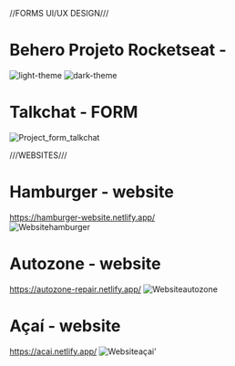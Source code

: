 //FORMS UI/UX DESIGN///

# Behero  Projeto Rocketseat -  
![light-theme](https://user-images.githubusercontent.com/55770422/111672078-599c8080-87f8-11eb-9bc0-76034c51f34d.jpg)
![dark-theme](https://user-images.githubusercontent.com/55770422/111672083-5acdad80-87f8-11eb-9a3c-c73ab33acbaa.jpg)


# Talkchat - FORM 
![Project_form_talkchat](https://user-images.githubusercontent.com/55770422/111670662-d75f8c80-87f6-11eb-981c-c7c71bba3bbc.jpg)

///WEBSITES///
# Hamburger - website
https://hamburger-website.netlify.app/  
![Websitehamburger](https://user-images.githubusercontent.com/55770422/105740925-744d2a00-5f18-11eb-8e27-197bd9aa168e.png)


# Autozone - website 
https://autozone-repair.netlify.app/
![Websiteautozone](https://user-images.githubusercontent.com/55770422/105741241-d4dc6700-5f18-11eb-9ac8-474a62f27453.png)

# Açaí - website 
https://acai.netlify.app/
![Websiteaçai](https://user-images.githubusercontent.com/55770422/105740081-95614b00-5f17-11eb-8be9-058df3cdf5e8.png)' 
